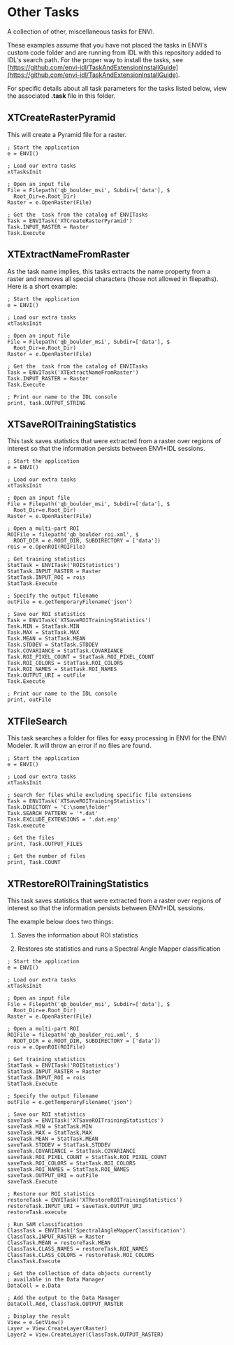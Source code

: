 # Other Tasks

A collection of other, miscellaneous tasks for ENVI.

These examples assume that you have not placed the tasks in ENVI's custom code folder and are running from IDL with this repository added to IDL's search path. For the proper way to install the tasks, see [https://github.com/envi-idl/TaskAndExtensionInstallGuide](https://github.com/envi-idl/TaskAndExtensionInstallGuide).

For specific details about all task parameters for the tasks listed below, view the associated **.task** file in this folder.

## XTCreateRasterPyramid

This will create a Pyramid file for a raster.

```idl
; Start the application
e = ENVI()

; Load our extra tasks
xtTasksInit

; Open an input file
File = Filepath('qb_boulder_msi', Subdir=['data'], $
  Root_Dir=e.Root_Dir)
Raster = e.OpenRaster(File)

; Get the  task from the catalog of ENVITasks
Task = ENVITask('XTCreateRasterPyramid')
Task.INPUT_RASTER = Raster
Task.Execute
```

## XTExtractNameFromRaster

As the task name implies, this tasks extracts the name property from a raster and removes all special characters (those not allowed in filepaths). Here is a short example:

```idl
; Start the application
e = ENVI()

; Load our extra tasks
xtTasksInit

; Open an input file
File = Filepath('qb_boulder_msi', Subdir=['data'], $
  Root_Dir=e.Root_Dir)
Raster = e.OpenRaster(File)

; Get the  task from the catalog of ENVITasks
Task = ENVITask('XTExtractNameFromRaster')
Task.INPUT_RASTER = Raster
Task.Execute

; Print our name to the IDL console
print, task.OUTPUT_STRING
```


## XTSaveROITrainingStatistics

This task saves statistics that were extracted from a raster over regions of interest so that the information persists between ENVI+IDL sessions.

```idl
; Start the application
e = ENVI()

; Load our extra tasks
xtTasksInit

; Open an input file
File = Filepath('qb_boulder_msi', Subdir=['data'], $
  Root_Dir=e.Root_Dir)
Raster = e.OpenRaster(File)

; Open a multi-part ROI
ROIFile = filepath('qb_boulder_roi.xml', $
  ROOT_DIR = e.ROOT_DIR, SUBDIRECTORY = ['data'])
rois = e.OpenROI(ROIFile)

; Get training statistics
StatTask = ENVITask('ROIStatistics')
StatTask.INPUT_RASTER = Raster
StatTask.INPUT_ROI = rois
StatTask.Execute

; Specify the output filename
outFile = e.getTemporaryFilename('json')

; Save our ROI statistics
Task = ENVITask('XTSaveROITrainingStatistics')
Task.MIN = StatTask.MIN
Task.MAX = StatTask.MAX
Task.MEAN = StatTask.MEAN
Task.STDDEV = StatTask.STDDEV
Task.COVARIANCE = StatTask.COVARIANCE
Task.ROI_PIXEL_COUNT = StatTask.ROI_PIXEL_COUNT
Task.ROI_COLORS = StatTask.ROI_COLORS
Task.ROI_NAMES = StatTask.ROI_NAMES
Task.OUTPUT_URI = outFile
Task.Execute

; Print our name to the IDL console
print, outFile
```

## XTFileSearch

This task searches a folder for files for easy processing in ENVI for the ENVI Modeler. It will throw an error if no files are found.

```idl
; Start the application
e = ENVI()

; Load our extra tasks
xtTasksInit

; Search for files while excluding specific file extensions
Task = ENVITask('XTSaveROITrainingStatistics')
Task.DIRECTORY = 'C:\some\folder'
Task.SEARCH_PATTERN = '*.dat'
Task.EXCLUDE_EXTENSIONS = '.dat.enp'
Task.execute

; Get the files
print, Task.OUTPUT_FILES

; Get the number of files
print, Task.COUNT

```

## XTRestoreROITrainingStatistics

This task saves statistics that were extracted from a raster over regions of interest so that the information persists between ENVI+IDL sessions.

The example below does two things:

1. Saves the information about ROI statistics

2. Restores ste statistics and runs a Spectral Angle Mapper classification


```idl
; Start the application
e = ENVI()

; Load our extra tasks
xtTasksInit

; Open an input file
File = Filepath('qb_boulder_msi', Subdir=['data'], $
  Root_Dir=e.Root_Dir)
Raster = e.OpenRaster(File)

; Open a multi-part ROI
ROIFile = filepath('qb_boulder_roi.xml', $
  ROOT_DIR = e.ROOT_DIR, SUBDIRECTORY = ['data'])
rois = e.OpenROI(ROIFile)

; Get training statistics
StatTask = ENVITask('ROIStatistics')
StatTask.INPUT_RASTER = Raster
StatTask.INPUT_ROI = rois
StatTask.Execute

; Specify the output filename
outFile = e.getTemporaryFilename('json')

; Save our ROI statistics
saveTask = ENVITask('XTSaveROITrainingStatistics')
saveTask.MIN = StatTask.MIN
saveTask.MAX = StatTask.MAX
saveTask.MEAN = StatTask.MEAN
saveTask.STDDEV = StatTask.STDDEV
saveTask.COVARIANCE = StatTask.COVARIANCE
saveTask.ROI_PIXEL_COUNT = StatTask.ROI_PIXEL_COUNT
saveTask.ROI_COLORS = StatTask.ROI_COLORS
saveTask.ROI_NAMES = StatTask.ROI_NAMES
saveTask.OUTPUT_URI = outFile
saveTask.Execute

; Restore our ROI statistics
restoreTask = ENVITask('XTRestoreROITrainingStatistics')
restoreTask.INPUT_URI = saveTask.OUTPUT_URI
restoreTask.execute

; Run SAM classification
ClassTask = ENVITask('SpectralAngleMapperClassification')
ClassTask.INPUT_RASTER = Raster
ClassTask.MEAN = restoreTask.MEAN
ClassTask.CLASS_NAMES = restoreTask.ROI_NAMES
ClassTask.CLASS_COLORS = restoreTask.ROI_COLORS
ClassTask.Execute

; Get the collection of data objects currently
; available in the Data Manager
DataColl = e.Data

; Add the output to the Data Manager
DataColl.Add, ClassTask.OUTPUT_RASTER

; Display the result
View = e.GetView()
Layer = View.CreateLayer(Raster)
Layer2 = View.CreateLayer(ClassTask.OUTPUT_RASTER)
```